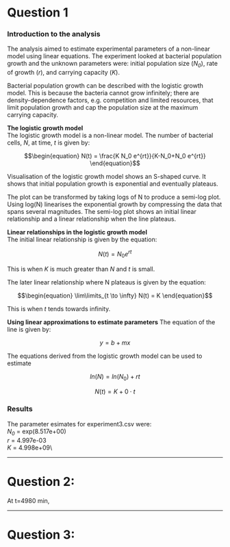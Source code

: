 # Question 1
### Introduction to the analysis
The analysis aimed to estimate experimental parameters of a non-linear model using linear equations.
The experiment looked at bacterial population growth and the unknown parameters were: initial population size (*N<sub>0<sub>*), rate of growth (*r*), and carrying capacity (*K*).

Bacterial population growth can be described with the logistic growth model. This is because the bacteria cannot grow infinitely; there are density-dependence factors, e.g. competition and limited resources, that limit population growth and cap the population size at the maximum carrying capacity.

**The logistic growth model**\
The logistic growth model is a non-linear model. The number of bacterial cells, *N*, at time, *t* is given by:
```math
\begin{equation}
N(t) = \frac{K N_0 e^{rt}}{K-N_0+N_0 e^{rt}}
\end{equation}
```

Visualisation of the logistic growth model shows an S-shaped curve. It shows that initial population growth is exponential and eventually plateaus.

The plot can be transformed by taking logs of N to produce a semi-log plot. Using log(N) linearises the exponential growth by compressing the data that spans several magnitudes. The semi-log plot shows an initial linear relationship and a linear relationship when the line plateaus.

**Linear relationships in the logistic growth model**\
The initial linear relationship is given by the equation:
```math
\begin{equation}
N(t) = N_0 e^{rt}
\end{equation}
```
This is when *K* is much greater than *N* and *t* is small.


The later linear relationship where N plateaus is given by the equation:
```math
\begin{equation}
\lim\limits_{t \to \infty} N(t) = K
\end{equation}
```
This is when *t* tends towards infinity.

**Using linear approximations to estimate parameters**
The equation of the line is given by:
```math
\begin{equation}
y = b + mx
\end{equation}
```
The equations derived from the logistic growth model can be used to estimate 


```math
\begin{equation}
ln(N) = ln(N_0) + rt
\end{equation}
```

```math
\begin{equation}
N(t) = K + 0 \cdot t
\end{equation}
```



### Results

The parameter esimates for experiment3.csv were:\
*N<sub>0<sub>* = exp(8.517e+00)\
*r* = 4.997e-03\
*K* = 4.998e+09\

***

# Question 2:
At t=4980 min, 

***

# Question 3:
